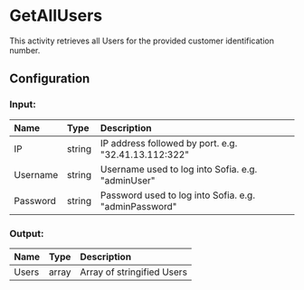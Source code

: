 # GetAllUsers

This activity retrieves all Users for the provided customer identification number.

## Configuration

### Input:

| Name     | Type   | Description                                           |
| :------- | :----- | :---------------------------------------------------- |
| IP       | string | IP address followed by port. e.g. "32.41.13.112:322"  |
| Username | string | Username used to log into Sofia. e.g. "adminUser"     |
| Password | string | Password used to log into Sofia. e.g. "adminPassword" |

### Output:

| Name  | Type  | Description                |
| :---- | :---- | :------------------------- |
| Users | array | Array of stringified Users |
